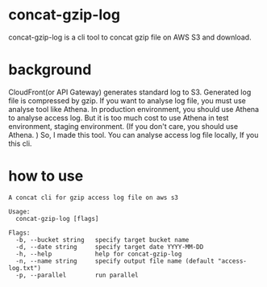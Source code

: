 # concat-gzip-log

concat-gzip-log is a cli tool to concat gzip file on AWS S3 and download.

# background

CloudFront(or API Gateway) generates standard log to S3. Generated log file is compressed by gzip. If you want to analyse log file, you must use analyse tool like Athena. In production environment, you should use Athena to analyse access log. But it is too much cost to use Athena in test environment, staging environment. (If you don't care, you should use Athena. ) So, I made this tool. You can analyse access log file locally, If you this cli.

# how to use

```
A concat cli for gzip access log file on aws s3

Usage:
  concat-gzip-log [flags]

Flags:
  -b, --bucket string   specify target bucket name
  -d, --date string     specify target date YYYY-MM-DD
  -h, --help            help for concat-gzip-log
  -n, --name string     specify output file name (default "access-log.txt")
  -p, --parallel        run parallel
```
